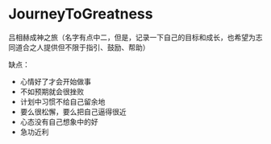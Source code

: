 # JourneyToGreatness
吕相赫成神之旅（名字有点中二，但是，记录一下自己的目标和成长，也希望为志同道合之人提供但不限于指引、鼓励、帮助）

缺点：
 - 心情好了才会开始做事
 - 不如预期就会很挫败
 - 计划中习惯不给自己留余地
 - 要么很松懈，要么把自己逼得很近
 - 心态没有自己想象中的好
 - 急功近利
